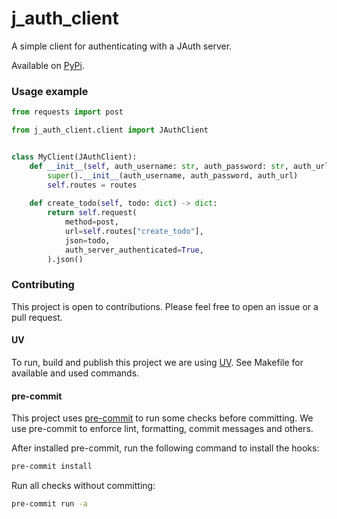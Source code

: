 # j_auth_client

A simple client for authenticating with a JAuth server.

Available on [PyPi](https://pypi.org/project/j-auth-client/).

### Usage example

```python
from requests import post

from j_auth_client.client import JAuthClient


class MyClient(JAuthClient):
    def __init__(self, auth_username: str, auth_password: str, auth_url: str, routes: dict):
        super().__init__(auth_username, auth_password, auth_url)
        self.routes = routes
    
    def create_todo(self, todo: dict) -> dict:
        return self.request(
            method=post,
            url=self.routes["create_todo"],
            json=todo,
            auth_server_authenticated=True,
        ).json()
```

### Contributing

This project is open to contributions. Please feel free to open an issue or a pull request.

#### UV
To run, build and publish this project we are using [UV](https://docs.astral.sh/uv/).
See Makefile for available and used commands.


#### pre-commit

This project uses [pre-commit](https://pre-commit.com/) to run some checks before committing.
We use pre-commit to enforce lint, formatting, commit messages and others.


After installed pre-commit, run the following command to install the hooks:
```bash
pre-commit install
```

Run all checks without committing:
```bash
pre-commit run -a
````
